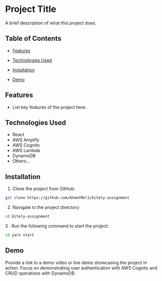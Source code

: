 # Project Title

A brief description of what this project does.

## Table of Contents

- [Features](#features)
- [Technologies Used](#technologies-used)
- [Installation](#installation)

- [Demo](#demo)


## Features

- List key features of the project here.

## Technologies Used

- React
- AWS Amplify
- AWS Cognito
- AWS Lambda
- DynamoDB
- Others...

## Installation

1. Clone the project from GitHub:

```bash
git clone https://github.com/AhmetMel1/bitely-assignment
```

2. Navigate to the project directory:

```bash
cd bitely-assignment
```

3 . Run the following command to start the project:

```bash
cd yarn start
```

## Demo

Provide a link to a demo video or live demo showcasing the project in action. Focus on demonstrating user authentication with AWS Cognito and CRUD operations with DynamoDB.



